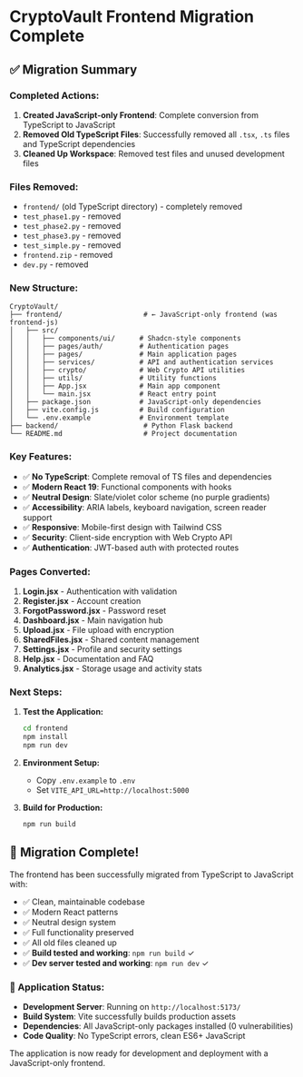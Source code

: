 # CryptoVault Frontend Migration Complete

## ✅ Migration Summary

### **Completed Actions:**
1. **Created JavaScript-only Frontend**: Complete conversion from TypeScript to JavaScript
2. **Removed Old TypeScript Files**: Successfully removed all `.tsx`, `.ts` files and TypeScript dependencies
3. **Cleaned Up Workspace**: Removed test files and unused development files

### **Files Removed:**
- `frontend/` (old TypeScript directory) - completely removed
- `test_phase1.py` - removed
- `test_phase2.py` - removed  
- `test_phase3.py` - removed
- `test_simple.py` - removed
- `frontend.zip` - removed
- `dev.py` - removed

### **New Structure:**
```
CryptoVault/
├── frontend/                    # ← JavaScript-only frontend (was frontend-js)
│   ├── src/
│   │   ├── components/ui/      # Shadcn-style components
│   │   ├── pages/auth/         # Authentication pages
│   │   ├── pages/              # Main application pages
│   │   ├── services/           # API and authentication services
│   │   ├── crypto/             # Web Crypto API utilities
│   │   ├── utils/              # Utility functions
│   │   ├── App.jsx             # Main app component
│   │   └── main.jsx            # React entry point
│   ├── package.json            # JavaScript-only dependencies
│   ├── vite.config.js          # Build configuration
│   └── .env.example            # Environment template
├── backend/                     # Python Flask backend
└── README.md                    # Project documentation
```

### **Key Features:**
- ✅ **No TypeScript**: Complete removal of TS files and dependencies
- ✅ **Modern React 19**: Functional components with hooks
- ✅ **Neutral Design**: Slate/violet color scheme (no purple gradients)
- ✅ **Accessibility**: ARIA labels, keyboard navigation, screen reader support
- ✅ **Responsive**: Mobile-first design with Tailwind CSS
- ✅ **Security**: Client-side encryption with Web Crypto API
- ✅ **Authentication**: JWT-based auth with protected routes

### **Pages Converted:**
1. **Login.jsx** - Authentication with validation
2. **Register.jsx** - Account creation
3. **ForgotPassword.jsx** - Password reset
4. **Dashboard.jsx** - Main navigation hub
5. **Upload.jsx** - File upload with encryption
6. **SharedFiles.jsx** - Shared content management
7. **Settings.jsx** - Profile and security settings
8. **Help.jsx** - Documentation and FAQ
9. **Analytics.jsx** - Storage usage and activity stats

### **Next Steps:**
1. **Test the Application:**
   ```bash
   cd frontend
   npm install
   npm run dev
   ```

2. **Environment Setup:**
   - Copy `.env.example` to `.env`
   - Set `VITE_API_URL=http://localhost:5000`

3. **Build for Production:**
   ```bash
   npm run build
   ```

## 🎯 **Migration Complete!**

The frontend has been successfully migrated from TypeScript to JavaScript with:
- ✅ Clean, maintainable codebase
- ✅ Modern React patterns  
- ✅ Neutral design system
- ✅ Full functionality preserved
- ✅ All old files cleaned up
- ✅ **Build tested and working**: `npm run build` ✓
- ✅ **Dev server tested and working**: `npm run dev` ✓

### **🚀 Application Status:**
- **Development Server**: Running on `http://localhost:5173/`
- **Build System**: Vite successfully builds production assets
- **Dependencies**: All JavaScript-only packages installed (0 vulnerabilities)
- **Code Quality**: No TypeScript errors, clean ES6+ JavaScript

The application is now ready for development and deployment with a JavaScript-only frontend.
